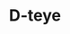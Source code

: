 ---
title: D-teye
description: >-
    Description du projet
image: artmission.jpg

link: https://bacchanight-d-teye.vercel.app/
mention: >-
    Vous devez vous trouver au musée pour vivre pleinement l'expérience. L'expérience a été conçue pour une navigation sur mobile (et non sur ordinateur).
locked: false
---